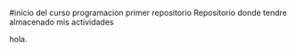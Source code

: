 #inicio del curso programacion 
primer repositorio 
Repositorio donde tendre almacenado mis actividades 

hola. 
